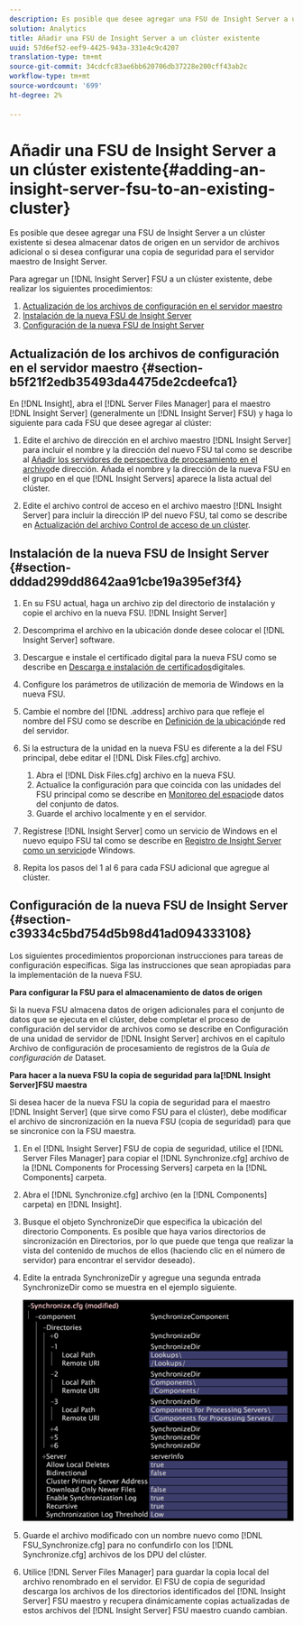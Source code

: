 ```yaml
---
description: Es posible que desee agregar una FSU de Insight Server a un clúster existente si desea almacenar datos de origen en un servidor de archivos adicional o si desea configurar una copia de seguridad para el servidor maestro de Insight Server.
solution: Analytics
title: Añadir una FSU de Insight Server a un clúster existente
uuid: 57d6ef52-eef9-4425-943a-331e4c9c4207
translation-type: tm+mt
source-git-commit: 34cdcfc83ae6bb620706db37228e200cff43ab2c
workflow-type: tm+mt
source-wordcount: '699'
ht-degree: 2%

---
```



# Añadir una FSU de Insight Server a un clúster existente{#adding-an-insight-server-fsu-to-an-existing-cluster}

Es posible que desee agregar una FSU de Insight Server a un clúster existente si desea almacenar datos de origen en un servidor de archivos adicional o si desea configurar una copia de seguridad para el servidor maestro de Insight Server.

Para agregar un [!DNL Insight Server] FSU a un clúster existente, debe realizar los siguientes procedimientos:

1. [Actualización de los archivos de configuración en el servidor maestro](../../../../../home/c-inst-svr/c-install-ins-svr/c-ins-svr-clstrs/c-add-ins-svrs-ex-clstr/c-add-fsu-ex-clstr.md#section-b5f21f2edb35493da4475de2cdeefca1)
1. [Instalación de la nueva FSU de Insight Server](../../../../../home/c-inst-svr/c-install-ins-svr/c-ins-svr-clstrs/c-add-ins-svrs-ex-clstr/c-add-fsu-ex-clstr.md#section-dddad299dd8642aa91cbe19a395ef3f4)
1. [Configuración de la nueva FSU de Insight Server](../../../../../home/c-inst-svr/c-install-ins-svr/c-ins-svr-clstrs/c-add-ins-svrs-ex-clstr/c-add-fsu-ex-clstr.md#section-c39334c5bd754d5b98d41ad094333108)

## Actualización de los archivos de configuración en el servidor maestro {#section-b5f21f2edb35493da4475de2cdeefca1}

En [!DNL Insight], abra el [!DNL Server Files Manager] para el maestro [!DNL Insight Server] (generalmente un [!DNL Insight Server] FSU) y haga lo siguiente para cada FSU que desee agregar al clúster:

1. Edite el archivo de dirección en el archivo maestro [!DNL Insight Server] para incluir el nombre y la dirección del nuevo FSU tal como se describe al [Añadir los servidores de perspectiva de procesamiento en el archivo](../../../../../home/c-inst-svr/c-install-ins-svr/c-ins-svr-clstrs/c-inst-ins-svr-clstr/c-inst-proc-clstr/c-config-mstr-ins-svr-clstr.md#section-2fe5298180164e8dbaa59ea6b6ff682d)de dirección. Añada el nombre y la dirección de la nueva FSU en el grupo en el que [!DNL Insight Servers] aparece la lista actual del clúster.

1. Edite el archivo control de acceso en el archivo maestro [!DNL Insight Server] para incluir la dirección IP del nuevo FSU, tal como se describe en [Actualización del archivo Control de acceso de un clúster](../../../../../home/c-inst-svr/c-install-ins-svr/c-ins-svr-clstrs/c-inst-ins-svr-clstr/c-inst-proc-clstr/c-config-mstr-ins-svr-clstr.md#section-fce1367d92a445168c35e9ca506e7d6b).

## Instalación de la nueva FSU de Insight Server {#section-dddad299dd8642aa91cbe19a395ef3f4}

1. En su FSU actual, haga un archivo zip del directorio de instalación y copie el archivo en la nueva FSU. [!DNL Insight Server]
1. Descomprima el archivo en la ubicación donde desee colocar el [!DNL Insight Server] software.
1. Descargue e instale el certificado digital para la nueva FSU como se describe en [Descarga e instalación de certificados](../../../../../home/c-inst-svr/c-install-ins-svr/t-install-proc-inst-svr-dpu/c-dnld-dgtl-cert/c-dnld-dgtl-cert.md#concept-4f79c240492f4e52b6375b4b3bbefa17)digitales.
1. Configure los parámetros de utilización de memoria de Windows en la nueva FSU.
1. Cambie el nombre del [!DNL .address] archivo para que refleje el nombre del FSU como se describe en [Definición de la ubicación](../../../../../home/c-inst-svr/c-install-ins-svr/t-install-proc-inst-svr-dpu/c-svrs-ntwk-loc/c-svrs-ntwk-loc.md#concept-87dd2aa3448c415ca1285bc445a8c649)de red del servidor.

1. Si la estructura de la unidad en la nueva FSU es diferente a la del FSU principal, debe editar el [!DNL Disk Files.cfg] archivo.

   1. Abra el [!DNL Disk Files.cfg] archivo en la nueva FSU.
   1. Actualice la configuración para que coincida con las unidades del FSU principal como se describe en [Monitoreo del espacio](../../../../../home/c-inst-svr/c-admin-inst-svr/c-mntr-disk-spc/t-mntr-dtst-data-spc.md#task-6223fa2c718845678824a0a96df96a03)de datos del conjunto de datos.
   1. Guarde el archivo localmente y en el servidor.

1. Regístrese [!DNL Insight Server] como un servicio de Windows en el nuevo equipo FSU tal como se describe en [Registro de Insight Server como un servicio](../../../../../home/c-inst-svr/c-install-ins-svr/t-install-proc-inst-svr-dpu/c-reg-wdws-svc.md#concept-f2c7aa891d544a2595aa01d0d796a540)de Windows.

1. Repita los pasos del 1 al 6 para cada FSU adicional que agregue al clúster.

## Configuración de la nueva FSU de Insight Server {#section-c39334c5bd754d5b98d41ad094333108}

Los siguientes procedimientos proporcionan instrucciones para tareas de configuración específicas. Siga las instrucciones que sean apropiadas para la implementación de la nueva FSU.

**Para configurar la FSU para el almacenamiento de datos de origen**

Si la nueva FSU almacena datos de origen adicionales para el conjunto de datos que se ejecuta en el clúster, debe completar el proceso de configuración del servidor de archivos como se describe en Configuración de una unidad de servidor de [!DNL Insight Server] archivos en el capítulo Archivo de configuración de procesamiento de registros de la Guía *de configuración de* Dataset.

**Para hacer a la nueva FSU la copia de seguridad para la[!DNL Insight Server]FSU maestra**

Si desea hacer de la nueva FSU la copia de seguridad para el maestro [!DNL Insight Server] (que sirve como FSU para el clúster), debe modificar el archivo de sincronización en la nueva FSU (copia de seguridad) para que se sincronice con la FSU maestra.

1. En el [!DNL Insight Server] FSU de copia de seguridad, utilice el [!DNL Server Files Manager] para copiar el [!DNL Synchronize.cfg] archivo de la [!DNL Components for Processing Servers] carpeta en la [!DNL Components] carpeta.

1. Abra el [!DNL Synchronize.cfg] archivo (en la [!DNL Components] carpeta) en [!DNL Insight].

1. Busque el objeto SynchronizeDir que especifica la ubicación del directorio Components. Es posible que haya varios directorios de sincronización en Directorios, por lo que puede que tenga que realizar la vista del contenido de muchos de ellos (haciendo clic en el número de servidor) para encontrar el servidor deseado).
1. Edite la entrada SynchronizeDir y agregue una segunda entrada SynchronizeDir como se muestra en el ejemplo siguiente.

   ![](assets/cfg_cluster_SynchronizeDirEditComponents.png)

1. Guarde el archivo modificado con un nombre nuevo como [!DNL FSU_Synchronize.cfg] para no confundirlo con los [!DNL Synchronize.cfg] archivos de los DPU del clúster.

1. Utilice [!DNL Server Files Manager] para guardar la copia local del archivo renombrado en el servidor. El FSU de copia de seguridad descarga los archivos de los directorios identificados del [!DNL Insight Server] FSU maestro y recupera dinámicamente copias actualizadas de estos archivos del [!DNL Insight Server] FSU maestro cuando cambian.

